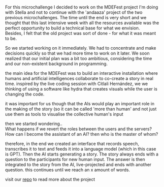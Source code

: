 For this microchallenge I decided to work on the MDEFest project I'm doing with Stella and not to continue with the 'andaaza' project of the two previous microchallenges. The time until the end is very short and we thought that this last intensive week with all the resources available was the perfect opportunity to build a technical base for what we envision.   
Besides, I felt that the old project was sort of done - for what it was meant to be.  

So we started working on it immediately. We had to concentrate and make decisions quickly so that we had more time to work on it later. We soon realized that our initial plan was a bit too ambitious, considering the time and our non-existent background in programming.   

the main idea for the MDEFest was to build an interactive installation where humans and artificial intelligences collaborate to co-create a story in real time. inspired by the live coding session with Citlali Hernández, we we thinking of using a software like hydra that creates visuals while the user is changing the code.  

it was important for us though that the AIs would play an important role in the making of the story (so it can be called 'more than human' and not just use them as tools to visualise the collective human's input   

then we started wondering..  
What happens if we revert the roles between the users and the servers?  
How can I become the assistant of an AI? then who is the master of whom?  

therefore, in the end we created an interface that records speech, transcribes it to text and feeds it into a language model (which in this case is GPT). Then the AI starts generating a story. The story always ends with a question to the participants for new human input. The answer is then integrated to the story from the AI, live-projected and ends with another question. this continues until we reach an x amount of words.  

visit our [repo](https://github.com/mypappa/morethanai/blob/main/README.md) to read more about the project 